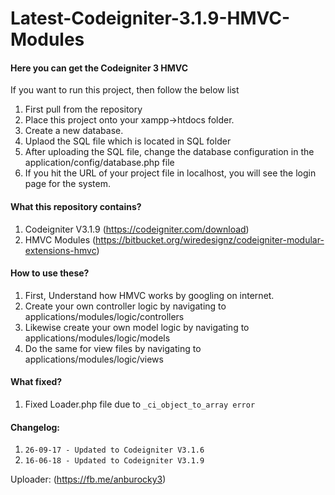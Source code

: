 # Latest-Codeigniter-3.1.9-HMVC-Modules

<h4>Here you can get the Codeigniter 3 HMVC</h4>

<p>If you want to run this project, then follow the below list</p>
<ol>
	<li>First pull from the repository</li>
	<li>Place this project onto your xampp->htdocs folder.</li>
	<li>Create a new database. </li>
	<li>Uplaod the SQL file which is located in SQL folder</li>
	<li>After uploading the SQL file, change the database configuration in the application/config/database.php file</li>
	<li>If you hit the URL of your project file in localhost, you will see the login page for the system.</li>
</ol>

<h4>What this repository contains?</h4>
<ol>
	<li> Codeigniter V3.1.9 (<a href="https://codeigniter.com/download" target="_blank">https://codeigniter.com/download</a>)</li>
	<li> HMVC Modules (<a href="https://bitbucket.org/wiredesignz/codeigniter-modular-extensions-hmvc" target="_blank">https://bitbucket.org/wiredesignz/codeigniter-modular-extensions-hmvc</a>)</li>	
</ol>

<h4>How to use these?</h4>
<ol>
	<li> First, Understand how HMVC works by googling on internet.</li>
	<li> Create your own controller logic by navigating to applications/modules/logic/controllers</li>
	<li> Likewise create your own model logic by navigating to applications/modules/logic/models</li>
	<li> Do the same for view files by navigating to applications/modules/logic/views</li>
</ol>

<h4>What fixed?</h4>
<ol>
	<li>Fixed Loader.php file due to <code>_ci_object_to_array error</code></li>
</ol>

<h4>Changelog:</h4>
<ol>
	<li><code>26-09-17 - Updated to Codeigniter V3.1.6</code></li>
	<li><code>16-06-18 - Updated to Codeigniter V3.1.9</code></li>

</ol>

<p>Uploader: (<a href="https://fb.me/anburocky3" target="_blank">https://fb.me/anburocky3</a>)</p>
